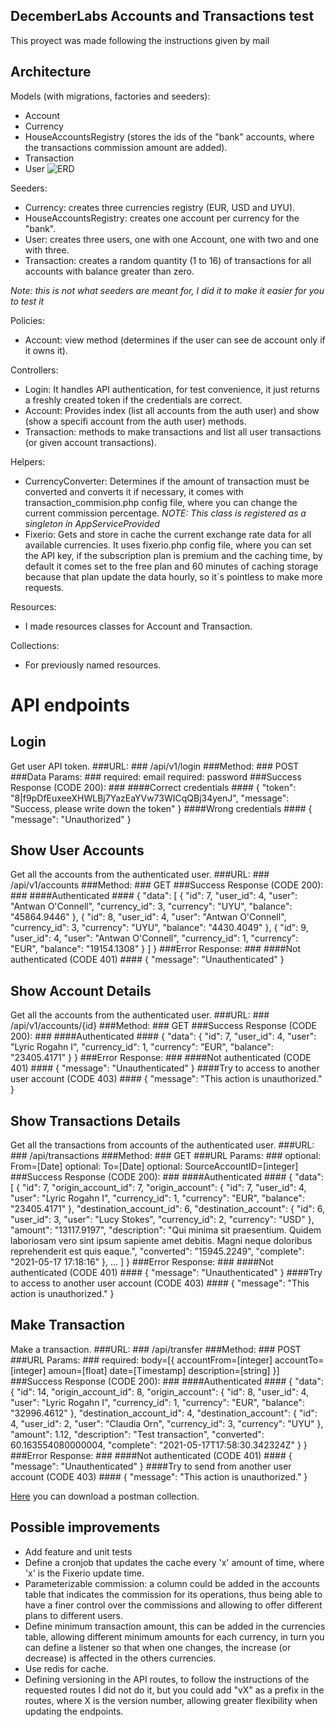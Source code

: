 ## DecemberLabs Accounts and Transactions test

This proyect was made following the instructions given by mail

## Architecture
Models (with migrations, factories and seeders):
- Account
- Currency
- HouseAccountsRegistry (stores the ids of the "bank" accounts, where the transactions commission amount are added).
- Transaction
- User
![ERD](https://i.ibb.co/Lxc6Rbh/der-accounts.png)

Seeders:
- Currency: creates three currencies registry (EUR, USD and UYU).
- HouseAccountsRegistry: creates one account per currency for the "bank".
- User: creates three users, one with one Account, one with two and one with three.
- Transaction: creates a random quantity (1 to 16) of transactions for all accounts with balance greater than zero.

*Note: this is not what seeders are meant for, I did it to make it easier for you to test it*

Policies:
- Account: view method (determines if the user can see de account only if it owns it).

Controllers:
- Login: It handles API authentication, for test convenience, it just returns a freshly created token if the credentials are correct.
- Account: Provides index (list all accounts from the auth user) and show (show a specifi account from the auth user) methods.
- Transaction: methods to make transactions and list all user transactions (or given account transactions).

Helpers:
- CurrencyConverter: Determines if the amount of transaction must be converted and converts it if necessary, it comes with transaction_commision.php config file, where you can change the current commission percentage. *NOTE: This class is registered as a singleton in AppServiceProvided*
- Fixerio: Gets and store in cache the current exchange rate data for all available currencies. It uses fixerio.php config file, where you can set the API key, if the subscription plan is premium and the caching time, by default it comes set to the free plan and 60 minutes of caching storage because that plan update the data hourly, so it´s pointless to make more requests.

Resources:
- I made resources classes for Account and Transaction.

Collections:
- For previously named resources.

# API endpoints #
## Login ##
Get user API token.
###URL: ###
    /api/v1/login
###Method: ###
    POST
###Data Params: ###
    required: email
    required: password
###Success Response (CODE 200): ###
####Correct credentials ####
    {
        "token": "8|f9pDfEuxeeXHWLBj7YazEaYVw73WICqQBj34yenJ",
        "message": "Success, please write down the token"
    }
####Wrong credentials ####
    {
        "message": "Unauthorized"
    }
## Show User Accounts ##
Get all the accounts from the authenticated user.
###URL: ###
    /api/v1/accounts
###Method: ###
    GET
###Success Response (CODE 200): ###
####Authenticated ####
    {
        "data": [
            {
                "id": 7,
                "user_id": 4,
                "user": "Antwan O'Connell",
                "currency_id": 3,
                "currency": "UYU",
                "balance": "45864.9446"
            },
            {
                "id": 8,
                "user_id": 4,
                "user": "Antwan O'Connell",
                "currency_id": 3,
                "currency": "UYU",
                "balance": "4430.4049"
            },
            {
                "id": 9,
                "user_id": 4,
                "user": "Antwan O'Connell",
                "currency_id": 1,
                "currency": "EUR",
                "balance": "19154.1308"
            }
        ]
    }
###Error Response: ###
####Not authenticated (CODE 401) ####
    {
        "message": "Unauthenticated"
    }
## Show Account Details ##
Get all the accounts from the authenticated user.
###URL: ###
    /api/v1/accounts/{id}
###Method: ###
    GET
###Success Response (CODE 200): ###
####Authenticated ####
    {
        "data": {
            "id": 7,
            "user_id": 4,
            "user": "Lyric Rogahn I",
            "currency_id": 1,
            "currency": "EUR",
            "balance": "23405.4171"
        }
    }
###Error Response: ###
####Not authenticated (CODE 401) ####
    {
        "message": "Unauthenticated"
    }
####Try to access to another user account (CODE 403) ####
    {
        "message": "This action is unauthorized."
    }
## Show Transactions Details ##
Get all the transactions from accounts of the authenticated user.
###URL: ###
    /api/transactions
###Method: ###
    GET
###URL Params: ###
    optional: From=[Date]
    optional: To=[Date]
    optional: SourceAccountID=[integer]
###Success Response (CODE 200): ###
####Authenticated ####
    {
        "data": [
            {
                "id": 7,
                "origin_account_id": 7,
                "origin_account": {
                    "id": 7,
                    "user_id": 4,
                    "user": "Lyric Rogahn I",
                    "currency_id": 1,
                    "currency": "EUR",
                    "balance": "23405.4171"
                },
                "destination_account_id": 6,
                "destination_account": {
                    "id": 6,
                    "user_id": 3,
                    "user": "Lucy Stokes",
                    "currency_id": 2,
                    "currency": "USD"
                },
                "amount": "13117.9197",
                "description": "Qui minima sit praesentium. Quidem laboriosam vero sint ipsum sapiente amet debitis. Magni neque doloribus reprehenderit est quis eaque.",
                "converted": "15945.2249",
                "complete": "2021-05-17 17:18:16"
            },
            ...
        ]
    }
###Error Response: ###
####Not authenticated (CODE 401) ####
    {
        "message": "Unauthenticated"
    }
####Try to access to another user account (CODE 403) ####
    {
        "message": "This action is unauthorized."
    }
## Make Transaction ##
Make a transaction.
###URL: ###
    /api/transfer
###Method: ###
    POST
###URL Params: ###
    required: body=[{
        accountFrom=[integer]
        accountTo=[integer]
        amoun=[float]
        date=[Timestamp]
        description=[string]
    }]
###Success Response (CODE 200): ###
####Authenticated ####
    {
        "data": {
            "id": 14,
            "origin_account_id": 8,
            "origin_account": {
                "id": 8,
                "user_id": 4,
                "user": "Lyric Rogahn I",
                "currency_id": 1,
                "currency": "EUR",
                "balance": "32996.4612"
            },
            "destination_account_id": 4,
            "destination_account": {
                "id": 4,
                "user_id": 2,
                "user": "Claudia Orn",
                "currency_id": 3,
                "currency": "UYU"
            },
            "amount": 1.12,
            "description": "Test transaction",
            "converted": 60.163554080000004,
            "complete": "2021-05-17T17:58:30.342324Z"
        }
    }
###Error Response: ###
####Not authenticated (CODE 401) ####
    {
        "message": "Unauthenticated"
    }
####Try to send from another user account (CODE 403) ####
    {
        "message": "This action is unauthorized."
    }
<br>

[Here](https://www.getpostman.com/collections/1260951c8b7e21d6739a) you can download a postman collection.

## Possible improvements
- Add feature and unit tests
- Define a cronjob that updates the cache every 'x' amount of time, where 'x' is the Fixerio update time.
- Parameterizable commission: a column could be added in the accounts table that indicates the commission for its operations, thus being able to have a finer control over the commissions and allowing to offer different plans to different users.
- Define minimum transaction amount, this can be added in the currencies table, allowing different minimum amounts for each currency, in turn you can define a listener so that when one changes, the increase (or decrease) is affected in the others currencies.
- Use redis for cache.
- Defining versioning in the API routes, to follow the instructions of the requested routes I did not do it, but you could add "vX" as a prefix in the routes, where X is the version number, allowing greater flexibility when updating the endpoints.